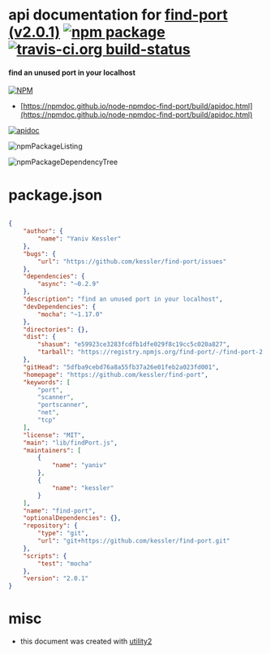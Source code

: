 # api documentation for  [find-port (v2.0.1)](https://github.com/kessler/find-port)  [![npm package](https://img.shields.io/npm/v/npmdoc-find-port.svg?style=flat-square)](https://www.npmjs.org/package/npmdoc-find-port) [![travis-ci.org build-status](https://api.travis-ci.org/npmdoc/node-npmdoc-find-port.svg)](https://travis-ci.org/npmdoc/node-npmdoc-find-port)
#### find an unused port in your localhost

[![NPM](https://nodei.co/npm/find-port.png?downloads=true&downloadRank=true&stars=true)](https://www.npmjs.com/package/find-port)

- [https://npmdoc.github.io/node-npmdoc-find-port/build/apidoc.html](https://npmdoc.github.io/node-npmdoc-find-port/build/apidoc.html)

[![apidoc](https://npmdoc.github.io/node-npmdoc-find-port/build/screenCapture.buildCi.browser.%252Ftmp%252Fbuild%252Fapidoc.html.png)](https://npmdoc.github.io/node-npmdoc-find-port/build/apidoc.html)

![npmPackageListing](https://npmdoc.github.io/node-npmdoc-find-port/build/screenCapture.npmPackageListing.svg)

![npmPackageDependencyTree](https://npmdoc.github.io/node-npmdoc-find-port/build/screenCapture.npmPackageDependencyTree.svg)



# package.json

```json

{
    "author": {
        "name": "Yaniv Kessler"
    },
    "bugs": {
        "url": "https://github.com/kessler/find-port/issues"
    },
    "dependencies": {
        "async": "~0.2.9"
    },
    "description": "find an unused port in your localhost",
    "devDependencies": {
        "mocha": "~1.17.0"
    },
    "directories": {},
    "dist": {
        "shasum": "e59923ce3283fcdfb1dfe029f8c19cc5c020a827",
        "tarball": "https://registry.npmjs.org/find-port/-/find-port-2.0.1.tgz"
    },
    "gitHead": "5dfba9cebd76a8a55fb37a26e01feb2a023fd001",
    "homepage": "https://github.com/kessler/find-port",
    "keywords": [
        "port",
        "scanner",
        "portscanner",
        "net",
        "tcp"
    ],
    "license": "MIT",
    "main": "lib/findPort.js",
    "maintainers": [
        {
            "name": "yaniv"
        },
        {
            "name": "kessler"
        }
    ],
    "name": "find-port",
    "optionalDependencies": {},
    "repository": {
        "type": "git",
        "url": "git+https://github.com/kessler/find-port.git"
    },
    "scripts": {
        "test": "mocha"
    },
    "version": "2.0.1"
}
```



# misc
- this document was created with [utility2](https://github.com/kaizhu256/node-utility2)
